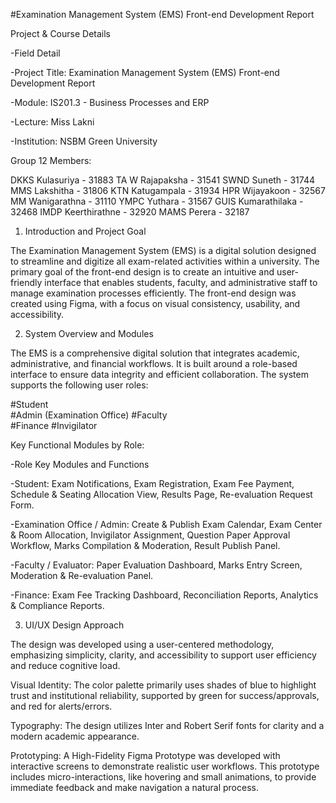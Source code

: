 #Examination Management System (EMS) Front-end Development Report 

Project & Course Details 

-Field                                                   Detail 

-Project Title:                                         Examination Management System (EMS) Front-end Development Report 

-Module:                                                 IS201.3 - Business Processes and ERP 

-Lecture:  Miss Lakni 

-Institution:  NSBM Green University 

Group 12 Members: 

DKKS Kulasuriya - 31883 
TA W Rajapaksha - 31541 
SWND Suneth - 31744 
MMS Lakshitha - 31806 
KTN Katugampala - 31934 
HPR Wijayakoon - 32567 
MM Wanigarathna - 31110 
YMPC Yuthara - 31567 
GUIS Kumarathilaka - 32468 
IMDP Keerthirathne - 32920 
MAMS Perera - 32187 

1. Introduction and Project Goal 

The Examination Management System (EMS) is a digital solution designed to streamline and digitize all exam-related activities within a university. The primary goal of the front-end design is to create an intuitive and user-friendly interface that enables students, faculty, and administrative staff to manage examination processes efficiently. The front-end design was created using Figma, with a focus on visual consistency, usability, and accessibility. 

 

2. System Overview and Modules 

The EMS is a comprehensive digital solution that integrates academic, administrative, and financial workflows. It is built around a role-based interface to ensure data integrity and efficient collaboration. The system supports the following user roles: 

#Student   
#Admin (Examination Office) 
#Faculty   
#Finance 
#Invigilator 


Key Functional Modules by Role: 

-Role       Key Modules and Functions 

-Student:       Exam Notifications, Exam Registration, Exam Fee Payment, Schedule & Seating Allocation View, Results Page, Re-evaluation Request Form. 

-Examination Office / Admin: Create & Publish Exam Calendar, Exam Center & Room Allocation, Invigilator Assignment, Question Paper Approval Workflow, Marks Compilation & Moderation, Result Publish Panel. 

-Faculty / Evaluator: Paper Evaluation Dashboard, Marks Entry Screen, Moderation & Re-evaluation Panel. 

-Finance: Exam Fee Tracking Dashboard, Reconciliation Reports, Analytics & Compliance Reports. 

 

3. UI/UX Design Approach 

The design was developed using a user-centered methodology, emphasizing simplicity, clarity, and accessibility to support user efficiency and reduce cognitive load. 

Visual Identity: The color palette primarily uses shades of blue to highlight trust and institutional reliability, supported by green for success/approvals, and red for alerts/errors. 

Typography: The design utilizes Inter and Robert Serif fonts for clarity and a modern academic appearance. 

Prototyping: A High-Fidelity Figma Prototype was developed with interactive screens to demonstrate realistic user workflows. This prototype includes micro-interactions, like hovering and small animations, to provide immediate feedback and make navigation a natural process. 
